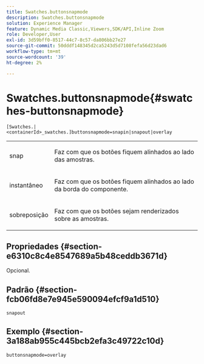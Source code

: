 ```yaml
---
title: Swatches.buttonsnapmode
description: Swatches.buttonsnapmode
solution: Experience Manager
feature: Dynamic Media Classic,Viewers,SDK/API,Inline Zoom
role: Developer,User
exl-id: 3d59bff0-8517-44c7-8c57-da806bb27e27
source-git-commit: 50dddf148345d2ca5243d5d7108fefa56d23dad6
workflow-type: tm+mt
source-wordcount: '39'
ht-degree: 2%

---
```


# Swatches.buttonsnapmode{#swatches-buttonsnapmode}

`[Swatches.|<containerId>_swatches.]buttonsnapmode=snapin|snapout|overlay`

<table id="table_4322E3ECE9354016B891F5E7A35D6A2A"> 
 <tbody> 
  <tr> 
   <td> <p> <span class="codeph"> <span class="varname"> snap</span> </span> </p> </td> 
   <td> <p>Faz com que os botões fiquem alinhados ao lado das amostras. </p> </td> 
  </tr> 
  <tr> 
   <td> <p> <span class="codeph"> <span class="varname"> instantâneo</span> </span> </p> </td> 
   <td> <p>Faz com que os botões fiquem alinhados ao lado da borda do componente. </p> </td> 
  </tr> 
  <tr> 
   <td> <p> <span class="codeph"> <span class="varname"> sobreposição</span> </span> </p> </td> 
   <td> <p>Faz com que os botões sejam renderizados sobre as amostras. </p> </td> 
  </tr> 
 </tbody> 
</table>

## Propriedades {#section-e6310c8c4e8547689a5b48ceddb3671d}

Opcional.

## Padrão {#section-fcb06fd8e7e945e590094efcf9a1d510}

`snapout`

## Exemplo {#section-3a188ab955c445bcb2efa3c49722c10d}

`buttonsnapmode=overlay`
